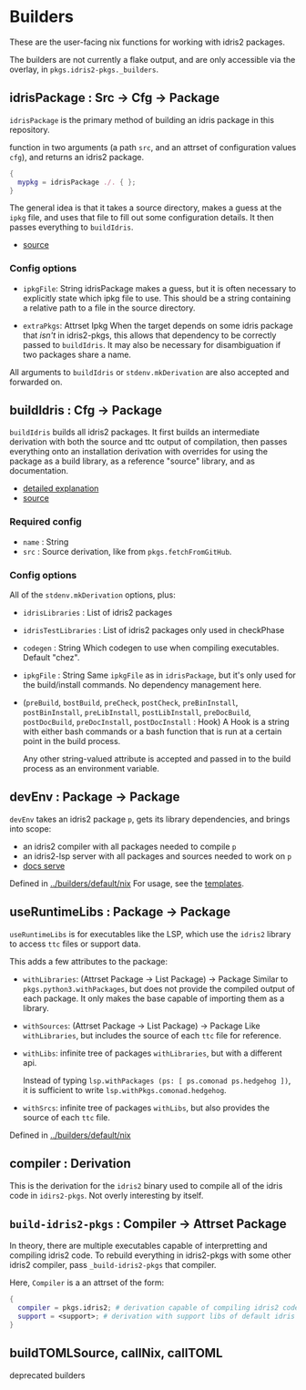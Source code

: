 # Builders

These are the user-facing nix functions for working with idris2 packages.

The builders are not currently a flake output, and are only accessible via the overlay, in `pkgs.idris2-pkgs._builders`.

## idrisPackage : Src -> Cfg -> Package

`idrisPackage` is the primary method of building an idris package in this repository.

function in two arguments (a path `src`, and an attrset of configuration values `cfg`), and returns an
idris2 package.

```nix
{
  mypkg = idrisPackage ./. { };
}
```

The general idea is that it takes a source directory, makes a guess at the `ipkg` file, and uses
that file to fill out some configuration details. It then passes everything to `buildIdris`.

- [source](../builders/idris-package.nix)

### Config options

- `ipkgFile`: String
  idrisPackage makes a guess, but it is often necessary to explicitly state which ipkg file to use.
  This should be a string containing a relative path to a file in the source directory.

- `extraPkgs`: Attrset Ipkg
  When the target depends on some idris package that *isn't* in idris2-pkgs, this allows that
  dependency to be correctly passed to `buildIdris`. It may also be necessary for disambiguation
  if two packages share a name.

All arguments to `buildIdris` or `stdenv.mkDerivation` are also accepted and forwarded on.

## buildIdris : Cfg -> Package

`buildIdris` builds all idris2 packages. It first builds an intermediate derivation with both the source and ttc output of compilation, then passes everything onto an installation derivation
with overrides for using the package as a build library, as a reference "source" library, and as documentation.

- [detailed explanation](build-process.md)
- [source](../builders/buildIdris.nix)

### Required config

- `name` : String
- `src` : Source derivation, like from `pkgs.fetchFromGitHub`.

### Config options

All of the `stdenv.mkDerivation` options, plus:

- `idrisLibraries` : List of idris2 packages
- `idrisTestLibraries` : List of idris2 packages
  only used in checkPhase
- `codegen` : String
  Which codegen to use when compiling executables. Default "chez".
- `ipkgFile` : String
  Same `ipkgFile` as in `idrisPackage`, but it's only used for the build/install commands. No dependency management here.
- (`preBuild`, `bostBuild`, `preCheck`, `postCheck`, `preBinInstall`, `postBinInstall`, `preLibInstall`, `postLibInstall`, `preDocBuild`, `postDocBuild`, `preDocInstall`, `postDocInstall` : Hook)
  A Hook is a string with either bash commands or a bash function that is run at a certain point
  in the build process.

  Any other string-valued attribute is accepted and passed in to the build process as an environment variable.

## devEnv : Package -> Package

`devEnv` takes an idris2 package `p`, gets its library dependencies, and brings into scope:
  - an idris2 compiler with all packages needed to compile `p`
  - an idris2-lsp server with all packages and sources needed to work on `p`
  - [docs serve](docs-serve.md)

Defined in [../builders/default/nix](../builders/default.nix.md)
For usage, see the [templates](../templates/simple/flake.nix).

## useRuntimeLibs : Package -> Package

`useRuntimeLibs` is for executables like the LSP, which use the `idris2` library to access `ttc`
files or support data.

This adds a few attributes to the package:
 - `withLibraries`: (Attrset Package -> List Package) -> Package
   Similar to `pkgs.python3.withPackages`, but does not provide the compiled output of each package. It only makes the base capable of importing them as a library.

 - `withSources`: (Attrset Package -> List Package) -> Package
   Like `withLibraries`, but includes the source of each `ttc` file for reference.

 - `withLibs`: infinite tree of packages
   `withLibraries`, but with a different api.

   Instead of typing `lsp.withPackages (ps: [ ps.comonad ps.hedgehog ])`, it is sufficient
   to write `lsp.withPkgs.comonad.hedgehog`.

 - `withSrcs`: infinite tree of packages
   `withLibs`, but also provides the source of each `ttc` file.

Defined in [../builders/default/nix](../builders/default.nix.md)

## compiler : Derivation

This is the derivation for the `idris2` binary used to compile all of the idris code in `idirs2-pkgs`. Not overly interesting by itself.

## `build-idris2-pkgs` : Compiler -> Attrset Package

In theory, there are multiple executables capable of interpretting and compiling idris2 code.
To rebuild everything in idris2-pkgs with some other idris2 compiler, pass `_build-idris2-pkgs` that compiler.

Here, `Compiler` is a an attrset of the form:
```nix
{
  compiler = pkgs.idris2; # derivation capable of compiling idris2 code
  support = <support>; # derivation with support libs of default idris package
}
```

## buildTOMLSource, callNix, callTOML

deprecated builders
